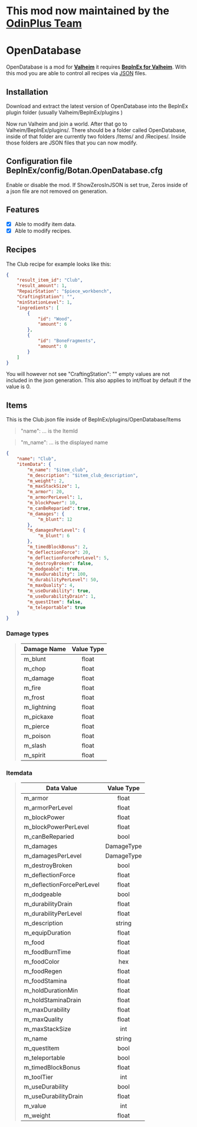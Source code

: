 # This mod now maintained by the [**OdinPlus Team**](https://valheim.thunderstore.io/package/OdinPlus/)

# OpenDatabase

OpenDatabase is a mod for [**Valheim**](https://store.steampowered.com/app/892970/Valheim/) it requires [**BepInEx for Valheim**](https://valheim.thunderstore.io/package/denikson/BepInExPack_Valheim/).
With this mod you are able to control all recipes via [JSON](https://en.wikipedia.org/wiki/JSON) files.

## Installation

Download and extract the latest version of OpenDatabase into the BepInEx plugin folder (usually Valheim/BepInEx/plugins )

Now run Valheim and join a world. After that go to Valheim/BepInEx/plugins/. There should be a folder called OpenDatabase, inside of that folder are currently two folders /Items/ and /Recipes/. Inside those folders are JSON files that you can now modify.

## Configuration file BepInEx/config/Botan.OpenDatabase.cfg

Enable or disable the mod.
If ShowZerosInJSON is set true, Zeros inside of a json file are not removed on generation.

## Features

- [x] Able to modify item data.
- [x] Able to modify recipes.

## Recipes

The Club recipe for example looks like this:
```json
{
	"result_item_id": "Club",
	"result_amount": 1,
	"RepairStation": "$piece_workbench",
	"CraftingStation": "",
	"minStationLevel": 1,
	"ingredients": [
		{
			"id": "Wood",
			"amount": 6
		},
		{
			"id": "BoneFragments",
			"amount": 0
		}
	]
}
```
You will however not see "CraftingStation": "" empty values are not included in the json generation. This also applies to int/float by default if the value is 0.

## Items

This is the Club.json file inside of BepInEx/plugins/OpenDatabase/Items

> "name": ...  is the ItemId

> "m_name": ... is the displayed name 

```json
{
	"name": "Club",
	"itemData": {
		"m_name": "$item_club",
		"m_description": "$item_club_description",
		"m_weight": 2,
		"m_maxStackSize": 1,
		"m_armor": 20,
		"m_armorPerLevel": 1,
		"m_blockPower": 10,
		"m_canBeReparied": true,
		"m_damages": {
			"m_blunt": 12
		},
		"m_damagesPerLevel": {
			"m_blunt": 6
		},
		"m_timedBlockBonus": 2,
		"m_deflectionForce": 20,
		"m_deflectionForcePerLevel": 5,
		"m_destroyBroken": false,
		"m_dodgeable": true,
		"m_maxDurability": 100,
		"m_durabilityPerLevel": 50,
		"m_maxQuality": 4,
		"m_useDurability": true,
		"m_useDurabilityDrain": 1,
		"m_questItem": false,
		"m_teleportable": true
	}
}
```

### Damage types

> | 	Damage Name   	| 	Value Type    	|
> | 	-------------	|	:-------------:	|
> |	m_blunt		|	float		|
> |	m_chop		|	float		|
> |	m_damage	|	float		|
> |	m_fire		|	float		|
> |	m_frost		|	float		|
> |	m_lightning	|	float		|
> |	m_pickaxe	|	float		|
> |	m_pierce	|	float		|
> |	m_poison	|	float		|
> |	m_slash		|	float		|
> |	m_spirit	|	float		|

### Itemdata

> | 	Data Value   				| Value Type    |
> | 		------------- 			|:-------------:|
> |	m_armor					|	float	|
> |	m_armorPerLevel				|	float	|
> |	m_blockPower				|	float	|
> |	m_blockPowerPerLevel			|	float	|
> |	m_canBeReparied				|	bool	|
> |	m_damages				|DamageType	|
> |	m_damagesPerLevel			|DamageType	|
> |	m_destroyBroken				|	bool	|
> |	m_deflectionForce			|	float	|
> |	m_deflectionForcePerLevel		|	float	|
> |	m_dodgeable				|	bool	|
> |	m_durabilityDrain			|	float	|
> |	m_durabilityPerLevel			|	float	|
> |	m_description				|	string	|
> |	m_equipDuration				|	float	|
> |	m_food					|	float	|
> |	m_foodBurnTime				|	float	|
> |	m_foodColor				|	hex	|
> |	m_foodRegen				|	float	|
> |	m_foodStamina				|	float	|
> |	m_holdDurationMin			|	float	|
> |	m_holdStaminaDrain			|	float	|
> |	m_maxDurability				|	float	|
> |	m_maxQuality				|	float	|
> |	m_maxStackSize				|	int	|
> |	m_name					|	string	|
> |	m_questItem				|	bool	|
> |	m_teleportable				|	bool	|
> |	m_timedBlockBonus			|	float	|
> |	m_toolTier				|	int	|
> |	m_useDurability				|	bool	|
> |	m_useDurabilityDrain			|	float	|
> |	m_value					|	int	|
> |	m_weight				|	float	|
